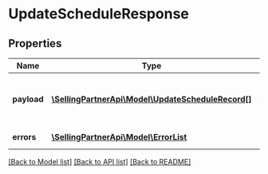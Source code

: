 # UpdateScheduleResponse

## Properties
Name | Type | Description | Notes
------------ | ------------- | ------------- | -------------
**payload** | [**\SellingPartnerApi\Model\UpdateScheduleRecord[]**](UpdateScheduleRecord.md) | Contains the &#x60;UpdateScheduleRecords&#x60; for which the error/warning has occurred. | [optional] 
**errors** | [**\SellingPartnerApi\Model\ErrorList**](ErrorList.md) | Errors encountered, if any. | [optional] 

[[Back to Model list]](../README.md#documentation-for-models) [[Back to API list]](../README.md#documentation-for-api-endpoints) [[Back to README]](../README.md)


